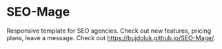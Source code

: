 # SEO-Mage
Responsive template for SEO agencies. Check out new features, pricing plans, leave a message. Check out https://bujdoluk.github.io/SEO-Mage/.
